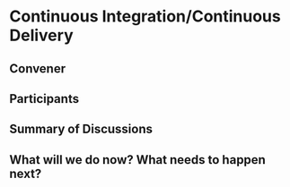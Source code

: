 Continuous Integration/Continuous Delivery
==========================================

## Convener

## Participants

## Summary of Discussions

## What will we do now?  What needs to happen next?


